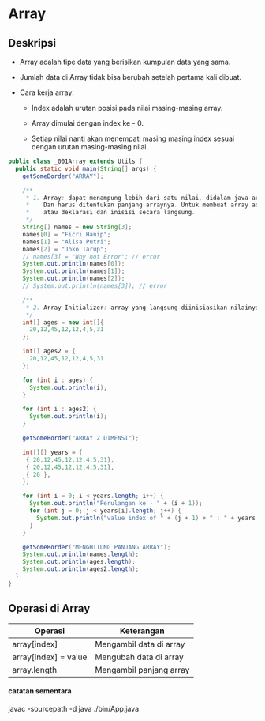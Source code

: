 # Array

## Deskripsi

- Array adalah tipe data yang berisikan kumpulan data yang sama.

- Jumlah data di Array tidak bisa berubah setelah pertama kali dibuat.

- Cara kerja array:
  
  - Index adalah urutan posisi pada nilai masing-masing array.
  
  - Array dimulai dengan index ke - 0.
  
  - Setiap nilai nanti akan menempati masing masing index sesuai dengan urutan masing-masing nilai.

```java
public class _001Array extends Utils {
  public static void main(String[] args) {
    getSomeBorder("ARRAY");

    /**
     * 1. Array: dapat menampung lebih dari satu nilai, didalam java array tidak dapat diisikan berbeda tipe data 
     *    Dan harus ditentukan panjang arraynya. Untuk membuat array ada 2 cara deklarasi array -> baru di inisiasi
     *    atau deklarasi dan inisisi secara langsung.
     */
    String[] names = new String[3];
    names[0] = "Ficri Hanip";
    names[1] = "Alisa Putri";
    names[2] = "Joko Tarup";
    // names[3] = "Why not Error"; // error
    System.out.println(names[0]);
    System.out.println(names[1]);
    System.out.println(names[2]);
    // System.out.println(names[3]); // error

    /**
     * 2. Array Initializer: array yang langsung diinisiasikan nilainya ke dalam array
     */
    int[] ages = new int[]{
      20,12,45,12,12,4,5,31
    };

    int[] ages2 = {
      20,12,45,12,12,4,5,31
    };

    for (int i : ages) {
      System.out.println(i);
    }

    for (int i : ages2) {
      System.out.println(i);
    }

    getSomeBorder("ARRAY 2 DIMENSI");

    int[][] years = {
     { 20,12,45,12,12,4,5,31},
     { 20,12,45,12,12,4,5,31},
     { 20 },
    };

    for (int i = 0; i < years.length; i++) {
      System.out.println("Perulangan ke - " + (i + 1));
      for (int j = 0; j < years[i].length; j++) {
        System.out.println("value index of " + (j + 1) + " : " + years[i][j] );
      }
    }

    getSomeBorder("MENGHITUNG PANJANG ARRAY");
    System.out.println(names.length);
    System.out.println(ages.length);
    System.out.println(ages2.length);
  }
}
```

## Operasi di Array

| Operasi              | Keterangan              |
| -------------------- | ----------------------- |
| array[index]         | Mengambil data di array |
| array[index] = value | Mengubah data di array  |
| array.length         | Mengambil panjang array |

#### catatan sementara

javac -sourcepath <target-file-java> -d <target-output-file-java>
java ./bin/App.java
